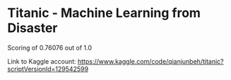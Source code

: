 # Titanic - Machine Learning from Disaster

Scoring of 0.76076 out of 1.0

Link to Kaggle account: https://www.kaggle.com/code/qianjunbeh/titanic?scriptVersionId=129542599